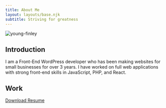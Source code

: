 ```yaml
---
title: About Me
layout: layouts/base.njk
subtitle: Striving for greatness
---
```


![young-finley](/images/youngfinley-min.jpg)
## Introduction
I am a Front-End WordPress developer who has been making websites for small businesses for over 3 years. I have worked on full web applications with strong front-end skills in JavaScript, PHP, and React. 
## Work

<a href="/files/FinleyChen_Resume_12_2019.pdf">Download Resume</a>